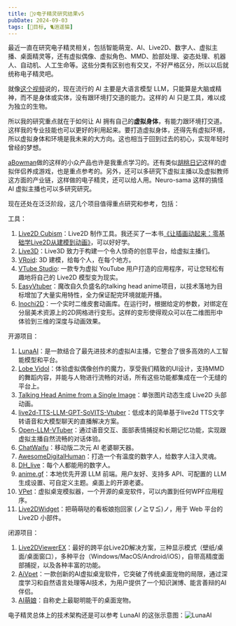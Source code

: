 ```yaml
---
title: 🧚‍♀️电子精灵研究结果v5
pubDate: 2024-09-03
tags: [📆目标, 🐈逍遥猫]
---
```


最近一直在研究电子精灵相关，包括智能萌宠、AI、Live2D、数字人、虚拟主播、桌面精灵等，还有虚拟偶像、虚拟角色、MMD、脸部处理、姿态处理、机器人、自动机、人工生命等。这些分类有区别也有交叉，不好严格区分，所以以后就统称电子精灵吧。

就像[这个视频]说的，现在流行的 AI 主要是大语言模型 LLM，只能算是大脑或精神，而不是身体或实体，没有跟环境打交道的能力。这样的 AI 只是工具，难以成为独立的生物。

所以我的研究重点就在于如何让 AI 拥有自己的**虚拟身体**，有能力跟环境打交道。这样我的专业技能也可以更好的利用起来。要打造虚拟身体，还得先有虚拟环境，所以虚拟身体和环境是我未来的大方向。这也相当于回到过去的初心，实现年轻时曾经的梦想。

[aBowman]做的这样的小众产品也许是我重点学习的。还有类似[胡桃日记]这样的虚拟伴侣养成游戏，也是重点参考的。另外，还可以多研究下虚拟主播以及虚拟教师这方面的产业链，这样做的电子精灵，还可以给人用。Neuro-sama 这样的搞怪 AI 虚拟主播也可以多研究研究。

现在还处在泛泛阶段，这几个项目值得重点研究和参考，包括：

工具：

1. [Live2D Cubism]：Live2D 制作工具。我还买了一本书[《让插画动起来：零基础学Live2D从建模到动画》]，可以好好学。
2. [Live3D]：Live3D 致力于构建一个令人惊奇的创意平台，给虚拟主播们。
3. [VRoid]: 3D 建模，给每个人，在每个地方。
4. [VTube Studio]: 一款专为虚拟 YouTube 用户打造的应用程序，可让您轻松有趣地将自己的 Live2D 模型变为现实。
5. [EasyVtuber]：魔改自久负盛名的talking head anime项目，以技术落地为目标增加了大量实用特性，全力保证配完环境就能开播。
6. [Inochi2D]：一个实时二维皮套动画库。在运行时，根据给定的参数，对绑定在分层美术资源上的2D网格进行变形。这样的变形使得观众可以在二维图形中体验到三维的深度与动画效果。

开源项目：

1. [LunaAI]：是一款结合了最先进技术的虚拟AI主播，它整合了很多高效的人工智能模型和平台。
2. [Lobe Vidol]：体验虚拟偶像创作的魔力，享受我们精致的UI设计，支持MMD的舞蹈内容，并能与人物进行流畅的对话，所有这些功能都集成在一个无缝的平台上。
3. [Talking Head Anime from a Single Image]：单张图片动态生成 Live2D 头部动画。
4. [live2d-TTS-LLM-GPT-SoVITS-Vtuber]：低成本的简单基于live2d TTS文字转语音和大模型聊天的直播解决方案。
5. [Open-LLM-VTuber]：通过语音交互、面部表情捕捉和长期记忆功能，实现跟虚拟主播自然流畅的对话体验。
6. [ChatWaifu]：移动版二次元 AI 老婆聊天器。
7. [AwesomeDigitalHuman]：打造一个有温度的数字人，给数字人注入灵魂。
8. [DH_live]：每个人都能用的数字人。
9. [anime.gf]：本地优先开源 LLM 前端。用户友好、支持多 API、可配置的 LLM 生成设置、可自定义主题。桌面上的开源老婆。
10. [VPet]：虚拟桌宠模拟器，一个开源的桌宠软件，可以内置到任何WPF应用程序。
11. [Live2DWidget]：把萌萌哒的看板娘抱回家 (ノ≧∇≦)ノ，用于 Web 平台的 Live2D 小部件。

闭源项目：

1. [Live2DViewerEX]：最好的跨平台Live2D解决方案，三种显示模式（壁纸/桌面/桌面窗口），多种平台（Windows/MacOS/Android/iOS），自带高精度面部捕捉，以及各种丰富的功能。
2. [AiVpet]：一款创新的AI虚拟桌宠软件，它突破了传统桌面宠物的局限，通过深度学习和自然语言处理等AI技术，为用户提供了一个知识渊博、能言善辩的AI伴侣。
3. [AI萌娘]：自称史上最聪明能干的桌面宠物。

电子精灵总体上的技术架构还是可以参考 LunaAI 的这张示意图：![LunaAI](/images/luna-ai.png)


[这个视频]: https://www.bilibili.com/video/BV1pDsjegEtf/
[aBowman]: https://www.abowman.com/
[胡桃日记]: https://hutaodiary.com/

[Live2D Cubism]: https://www.live2d.com/
[《让插画动起来：零基础学Live2D从建模到动画》]: https://book.douban.com/subject/36730744/
[Live3D]: https://live3d.io/
[VRoid]: https://vroid.com/en
[VTube Studio]: https://denchisoft.com/
[EasyVtuber]: https://github.com/yuyuyzl/EasyVtuber
[Inochi2D]: https://github.com/Inochi2D/inochi2d

[LunaAI]: https://ikaros521.eu.org/site/
[Lobe Vidol]: https://github.com/lobehub/lobe-vidol
[Talking Head Anime from a Single Image]: https://pkhungurn.github.io/talking-head-anime-4/
[live2d-TTS-LLM-GPT-SoVITS-Vtuber]: https://github.com/v3ucn/live2d-TTS-LLM-GPT-SoVITS-Vtuber
[Open-LLM-VTuber]: https://github.com/t41372/Open-LLM-VTuber
[ChatWaifu]: https://github.com/Voine/ChatWaifu_Mobile
[AwesomeDigitalHuman]: https://github.com/wan-h/awesome-digital-human-live2d
[DH_live]: https://github.com/kleinlee/DH_live
[anime.gf]: https://www.anime.gf/
[VPet]: https://github.com/LorisYounger/VPet
[Live2DWidget]: https://github.com/stevenjoezhang/live2d-widget

[Live2DViewerEX]: https://store.steampowered.com/app/616720/Live2DViewerEX/
[AiVpet]: https://www.vpetai.com/
[AI萌娘]: https://store.steampowered.com/app/2331610/AI/
